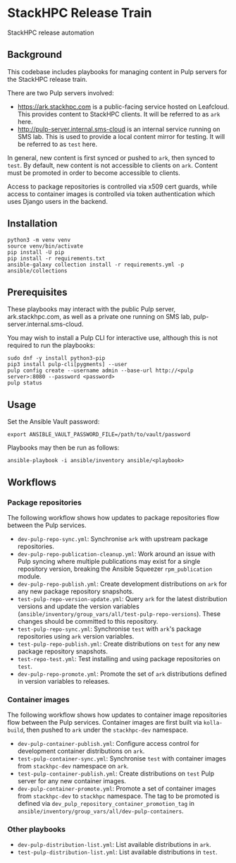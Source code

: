 # StackHPC Release Train

StackHPC release automation

## Background

This codebase includes playbooks for managing content in Pulp servers for the
StackHPC release train.

There are two Pulp servers involved:

* https://ark.stackhpc.com is a public-facing service hosted on Leafcloud. This
  provides content to StackHPC clients. It will be referred to as `ark` here.
* http://pulp-server.internal.sms-cloud is an internal service running on SMS
  lab.  This is used to provide a local content mirror for testing. It will be
  referred to as `test` here.

In general, new content is first synced or pushed to `ark`, then synced to
`test`. By default, new content is not accessible to clients on `ark`. Content
must be promoted in order to become accessible to clients.

Access to package repositories is controlled via x509 cert guards, while access
to container images is controlled via token authentication which uses Django
users in the backend.

## Installation

```
python3 -m venv venv
source venv/bin/activate
pip install -U pip
pip install -r requirements.txt
ansible-galaxy collection install -r requirements.yml -p ansible/collections
```

## Prerequisites

These playbooks may interact with the public Pulp server, ark.stackhpc.com, as
well as a private one running on SMS lab, pulp-server.internal.sms-cloud.

You may wish to install a Pulp CLI for interactive use, although this is not
required to run the playbooks:

```
sudo dnf -y install python3-pip
pip3 install pulp-cli[pygments] --user
pulp config create --username admin --base-url http://<pulp server>:8080 --password <password>
pulp status
```

## Usage

Set the Ansible Vault password:

```
export ANSIBLE_VAULT_PASSWORD_FILE=/path/to/vault/password
```

Playbooks may then be run as follows:

```
ansible-playbook -i ansible/inventory ansible/<playbook>
```

## Workflows

### Package repositories

The following workflow shows how updates to package repositories flow between
the Pulp services.

* `dev-pulp-repo-sync.yml`: Synchronise `ark` with upstream package repositories.
* `dev-pulp-repo-publication-cleanup.yml`: Work around an issue with Pulp syncing where multiple publications may exist for a single repository version, breaking the Ansible Squeezer `rpm_publication` module.
* `dev-pulp-repo-publish.yml`: Create development distributions on `ark` for any new package repository snapshots.
* `test-pulp-repo-version-update.yml`: Query `ark` for the latest distribution versions and update the version variables (`ansible/inventory/group_vars/all/test-pulp-repo-versions`). These changes should be committed to this repository.
* `test-pulp-repo-sync.yml`: Synchronise `test` with `ark`'s package repositories using `ark` version variables.
* `test-pulp-repo-publish.yml`: Create distributions on `test` for any new package repository snapshots.
* `test-repo-test.yml`: Test installing and using package repositories on `test`.
* `dev-pulp-repo-promote.yml`: Promote the set of `ark` distributions defined in version variables to releases.

### Container images

The following workflow shows how updates to container image repositories flow
between the Pulp services. Container images are first built via `kolla-build`,
then pushed to `ark` under the `stackhpc-dev` namespace.

* `dev-pulp-container-publish.yml`: Configure access control for development container distributions on `ark`.
* `test-pulp-container-sync.yml`: Synchronise `test` with container images from `stackhpc-dev` namespace on `ark`.
* `test-pulp-container-publish.yml`: Create distributions on `test` Pulp server for any new container images.
* `dev-pulp-container-promote.yml`: Promote a set of container images from `stackhpc-dev` to `stackhpc` namespace. The tag to be promoted is defined via `dev_pulp_repository_container_promotion_tag` in `ansible/inventory/group_vars/all/dev-pulp-containers`.

### Other playbooks

* `dev-pulp-distribution-list.yml`: List available distributions in `ark`.
* `test-pulp-distribution-list.yml`: List available distributions in `test`.
